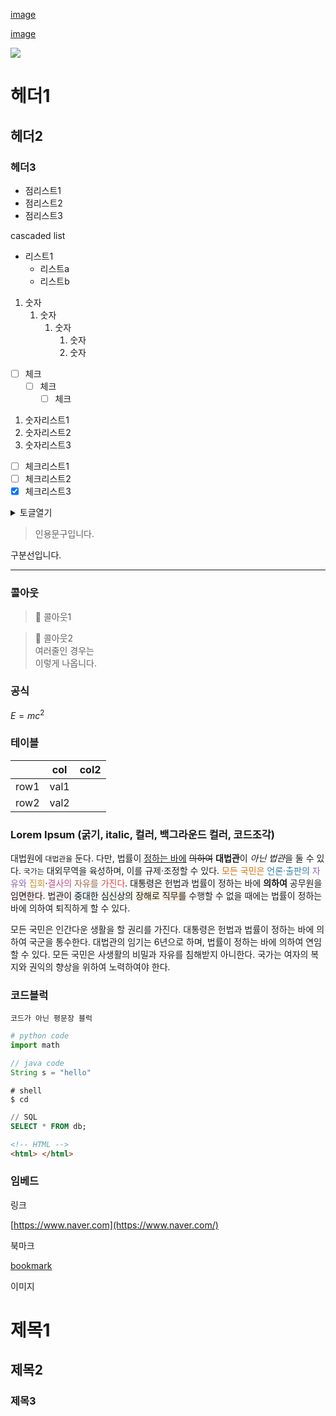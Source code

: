 
[image](https://s3.us-west-2.amazonaws.com/secure.notion-static.com/420a7d11-6f78-4f48-b90e-5d329e38c4b7/sample_datas.zip?X-Amz-Algorithm=AWS4-HMAC-SHA256&X-Amz-Content-Sha256=UNSIGNED-PAYLOAD&X-Amz-Credential=AKIAT73L2G45EIPT3X45%2F20230511%2Fus-west-2%2Fs3%2Faws4_request&X-Amz-Date=20230511T072134Z&X-Amz-Expires=3600&X-Amz-Signature=a28968488337b644e7124659d5f313d097087a85d87bc503e248d67f61254ca7&X-Amz-SignedHeaders=host&x-id=GetObject)


[image](https://s3.us-west-2.amazonaws.com/secure.notion-static.com/93683d9e-a929-4015-a230-c92fa3ce20fd/PuppyLink_OCR_%EC%B5%9C%EC%A2%85.mp4?X-Amz-Algorithm=AWS4-HMAC-SHA256&X-Amz-Content-Sha256=UNSIGNED-PAYLOAD&X-Amz-Credential=AKIAT73L2G45EIPT3X45%2F20230511%2Fus-west-2%2Fs3%2Faws4_request&X-Amz-Date=20230511T072134Z&X-Amz-Expires=3600&X-Amz-Signature=32b2a7a16f954ae36cd2eda951c8cdc853b181798f63963d213b620302ea4106&X-Amz-SignedHeaders=host&x-id=GetObject)


![](https://s3.us-west-2.amazonaws.com/secure.notion-static.com/7dd988e4-c8d8-42f8-9ee9-625981ca94b1/C8E4312E-BEA6-4210-93F1-718D5C1724C5.png?X-Amz-Algorithm=AWS4-HMAC-SHA256&X-Amz-Content-Sha256=UNSIGNED-PAYLOAD&X-Amz-Credential=AKIAT73L2G45EIPT3X45%2F20230511%2Fus-west-2%2Fs3%2Faws4_request&X-Amz-Date=20230511T072134Z&X-Amz-Expires=3600&X-Amz-Signature=0e22186f9b7be331d4bcecf73fab2691e1f4de1068033f8e80492f7693b9d076&X-Amz-SignedHeaders=host&x-id=GetObject)


# 헤더1


## 헤더2


### 헤더3

- 점리스트1
- 점리스트2
- 점리스트3

cascaded list

- 리스트1
	- 리스트a
	- 리스트b
1. 숫자
	1. 숫자
		1. 숫자
			1. 숫자
			2. 숫자
- [ ] 체크
	- [ ] 체크
		- [ ] 체크
1. 숫자리스트1
2. 숫자리스트2
3. 숫자리스트3
- [ ] 체크리스트1
- [ ] 체크리스트2
- [x] 체크리스트3

<details>
  <summary>토글열기</summary>


토글내용



  </details>


> 인용문구입니다.


구분선입니다.


---


### 콜아웃


> 📌 콜아웃1


> 🎒 콜아웃2  
> 여러줄인 경우는  
> 이렇게 나옵니다.


### 공식


$E=mc^2$


### 테이블


|      | col  | col2 |
| ---- | ---- | ---- |
| row1 | val1 |      |
| row2 | val2 |      |


### Lorem Ipsum (굵기, italic, 컬러, 백그라운드 컬러, 코드조각)


대법원에 `대법관을` 둔다. 다만, 법률이 <u>정하는 바에</u> ~~의하여~~ **대법관**이 *아닌 법관*을 둘 수 있다. `국가는` 대외무역을 육성하며, 이를 규제·조정할 수 있다. <span style="color: #D9730D">모든 국민은</span> <span style="color: #337EA9">언론·출판의</span> <span style="color: #9065B0">자유와</span> <span style="color: #CB912F">집회</span>·<span style="color: #C14C8A">결사의</span> <span style="color: #9F6B53">자유를</span> <span style="color: #D44C47">가진다</span>. <span style="background-color: #F1F1EF">대통령은</span> 헌법과 법률이 정하는 바에 **의하여** 공무원을 <span style="background-color: #FDEBEC">임면한다</span>. <span style="background-color: #F9EEF3CC">법관이</span> <span style="background-color: #E7F3F8">중대한</span> <span style="background-color: #EDF3EC">심신상의</span> <span style="background-color: #FBF3DB">장해로</span> <span style="background-color: #FBECDD">직무를</span> 수행할 수 없을 때에는 법률이 정하는 바에 의하여 퇴직하게 할 수 있다.


모든 국민은 인간다운 생활을 할 권리를 가진다. 대통령은 헌법과 법률이 정하는 바에 의하여 국군을 통수한다. 대법관의 임기는 6년으로 하며, 법률이 정하는 바에 의하여 연임할 수 있다. 모든 국민은 사생활의 비밀과 자유를 침해받지 아니한다. 국가는 여자의 복지와 권익의 향상을 위하여 노력하여야 한다.


### 코드블럭


```text
코드가 아닌 평문장 블럭
```


```python
# python code
import math
```


```java
// java code
String s = "hello"
```


```shell
# shell
$ cd
```


```sql
// SQL
SELECT * FROM db;
```


```html
<!-- HTML -->
<html> </html>
```


### 임베드


링크


[https://www.naver.com](https://www.naver.com/)


북마크


[bookmark](https://www.naver.com/)


이미지


# 제목1


## 제목2


### 제목3

